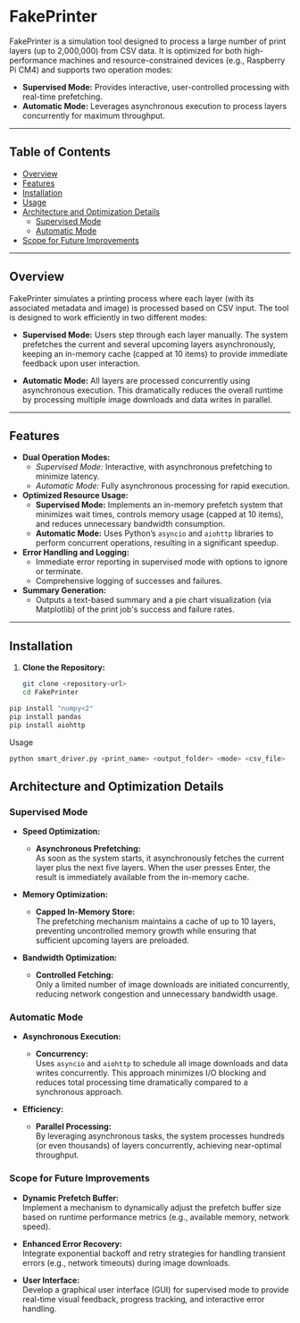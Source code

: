 # FakePrinter

FakePrinter is a simulation tool designed to process a large number of print layers (up to 2,000,000) from CSV data. It is optimized for both high-performance machines and resource-constrained devices (e.g., Raspberry Pi CM4) and supports two operation modes:

- **Supervised Mode:** Provides interactive, user-controlled processing with real-time prefetching.
- **Automatic Mode:** Leverages asynchronous execution to process layers concurrently for maximum throughput.

---

## Table of Contents

- [Overview](#overview)
- [Features](#features)
- [Installation](#installation)
- [Usage](#usage)
- [Architecture and Optimization Details](#architecture-and-optimization-details)
  - [Supervised Mode](#supervised-mode)
  - [Automatic Mode](#automatic-mode)
- [Scope for Future Improvements](#scope-for-future-improvements)

---

## Overview

FakePrinter simulates a printing process where each layer (with its associated metadata and image) is processed based on CSV input. The tool is designed to work efficiently in two different modes:

- **Supervised Mode:** Users step through each layer manually. The system prefetches the current and several upcoming layers asynchronously, keeping an in-memory cache (capped at 10 items) to provide immediate feedback upon user interaction.
  
- **Automatic Mode:** All layers are processed concurrently using asynchronous execution. This dramatically reduces the overall runtime by processing multiple image downloads and data writes in parallel.

---

## Features

- **Dual Operation Modes:**  
  - *Supervised Mode:* Interactive, with asynchronous prefetching to minimize latency.
  - *Automatic Mode:* Fully asynchronous processing for rapid execution.
- **Optimized Resource Usage:**  
  - **Supervised Mode:** Implements an in-memory prefetch system that minimizes wait times, controls memory usage (capped at 10 items), and reduces unnecessary bandwidth consumption.
  - **Automatic Mode:** Uses Python’s `asyncio` and `aiohttp` libraries to perform concurrent operations, resulting in a significant speedup.
- **Error Handling and Logging:**  
  - Immediate error reporting in supervised mode with options to ignore or terminate.
  - Comprehensive logging of successes and failures.
- **Summary Generation:**  
  - Outputs a text-based summary and a pie chart visualization (via Matplotlib) of the print job's success and failure rates.

---

## Installation

1. **Clone the Repository:**
   ```bash
   git clone <repository-url>
   cd FakePrinter

```bash
pip install "numpy<2"
pip install pandas
pip install aiohttp
```

Usage
```bash
python smart_driver.py <print_name> <output_folder> <mode> <csv_file> 
```

## Architecture and Optimization Details

### Supervised Mode

- **Speed Optimization:**
  - **Asynchronous Prefetching:**  
    As soon as the system starts, it asynchronously fetches the current layer plus the next five layers. When the user presses Enter, the result is immediately available from the in-memory cache.

- **Memory Optimization:**
  - **Capped In-Memory Store:**  
    The prefetching mechanism maintains a cache of up to 10 layers, preventing uncontrolled memory growth while ensuring that sufficient upcoming layers are preloaded.

- **Bandwidth Optimization:**
  - **Controlled Fetching:**  
    Only a limited number of image downloads are initiated concurrently, reducing network congestion and unnecessary bandwidth usage.

### Automatic Mode

- **Asynchronous Execution:**
  - **Concurrency:**  
    Uses `asyncio` and `aiohttp` to schedule all image downloads and data writes concurrently. This approach minimizes I/O blocking and reduces total processing time dramatically compared to a synchronous approach.

- **Efficiency:**
  - **Parallel Processing:**  
    By leveraging asynchronous tasks, the system processes hundreds (or even thousands) of layers concurrently, achieving near-optimal throughput.

### Scope for Future Improvements

- **Dynamic Prefetch Buffer:**  
  Implement a mechanism to dynamically adjust the prefetch buffer size based on runtime performance metrics (e.g., available memory, network speed).

- **Enhanced Error Recovery:**  
  Integrate exponential backoff and retry strategies for handling transient errors (e.g., network timeouts) during image downloads.

- **User Interface:**  
  Develop a graphical user interface (GUI) for supervised mode to provide real-time visual feedback, progress tracking, and interactive error handling.
